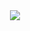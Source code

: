 <center><img src="https://github-readme-stats.vercel.app/api?username=WangHaonie&hide=prs&show_icons=true&theme=tokyonight" /></center>
